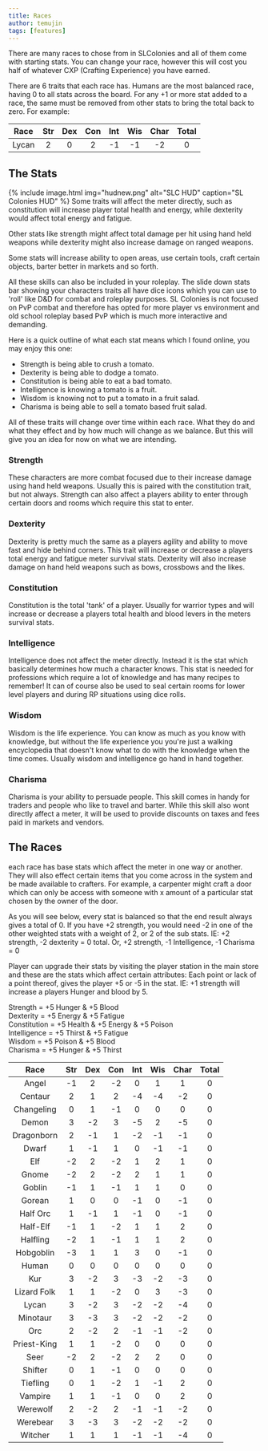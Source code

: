 ```yaml
---
title: Races
author: temujin
tags: [features]
---
```

There are many races to chose from in SLColonies and all of them come with starting stats. You can change your race, however this will cost you half of whatever CXP (Crafting Experience) you have earned. 

There are 6 traits that each race has. Humans are the most balanced race, having 0 to all stats across the board. For any +1 or more stat added to a race, the same must be removed from other stats to bring the total back to zero. For example:

| Race  | Str | Dex | Con | Int | Wis | Char| Total|
|:-----:|:---:|:---:|:---:|:---:|:---:|:---:|:----:|
| Lycan |  2  |  0  |  2  | -1  | -1  | -2  |   0  |

## The Stats
{% include image.html img="hudnew.png" alt="SLC HUD" caption="SL Colonies HUD" %}
Some traits will affect the meter directly, such as constitution will increase player total health and energy, while dexterity would affect total energy and fatigue.

Other stats like strength might affect total damage per hit using hand held weapons while dexterity might also increase damage on ranged weapons.

Some stats will increase ability to open areas, use certain tools, craft certain objects, barter better in markets and so forth.

All these skills can also be included in your roleplay. The slide down stats bar showing your characters traits all have dice icons which you can use to 'roll' like D&D for combat and roleplay purposes. SL Colonies is not focused on PvP combat and therefore has opted for more player vs environment and old school roleplay based PvP which is much more interactive and demanding. 

Here is a quick outline of what each stat means which I found online, you may enjoy this one:

- Strength is being able to crush a tomato.
- Dexterity is being able to dodge a tomato.
- Constitution is being able to eat a bad tomato.
- Intelligence is knowing a tomato is a fruit.
- Wisdom is knowing not to put a tomato in a fruit salad.
- Charisma is being able to sell a tomato based fruit salad.

All of these traits will change over time within each race. What they do and what they effect and by how much will change as we balance. But this will give you an idea for now on what we are intending.

### Strength
These characters are more combat focused due to their increase damage using hand held weapons. Usually this is paired with the constitution trait, but not always. Strength can also affect a players ability to enter through certain doors and rooms which require this stat to enter.

### Dexterity
Dexterity is pretty much the same as a players agility and ability to move fast and hide behind corners. This trait will increase or decrease a players total energy and fatigue meter survival stats. Dexterity will also increase damage on hand held weapons such as bows, crossbows and the likes.

### Constitution
Constitution is the total 'tank' of a player. Usually for warrior types and will increase or decrease a players total health and blood levers in the meters survival stats.

### Intelligence
Intelligence does not affect the meter directly. Instead it is the stat which basically determines how much a character knows. This stat is needed for professions which require a lot of knowledge and has many recipes to remember! It can of course also be used to seal certain rooms for lower level players and during RP situations using dice rolls.

### Wisdom
Wisdom is the life experience. You can know as much as you know with knowledge, but without the life experience you you're just a walking encyclopedia that doesn't know what to do with the knowledge when the time comes. Usually wisdom and intelligence go hand in hand together. 

### Charisma
Charisma is your ability to persuade people. This skill comes in handy for traders and people who like to travel and barter. While this skill also wont directly affect a meter, it will be used to provide discounts on taxes and fees paid in markets and vendors.

## The Races

each race has base stats which affect the meter in one way or another. They will also effect certain items that you come across in the system and be made available to crafters. For example, a carpenter might craft a door which can only be access with someone with x amount of a particular stat chosen by the owner of the door.

As you will see below, every stat is balanced so that the end result always gives a total of 0. If you have +2 strength, you would need -2 in one of the other weighted stats with a weight of 2, or 2 of the sub stats. IE: +2 strength, -2 dexterity = 0 total. Or, +2 strength, -1 Intelligence, -1 Charisma = 0

Player can upgrade their stats by visiting the player station in the main store and these are the stats which affect certain attributes:
Each point or lack of a point thereof, gives the player +5 or -5 in the stat. IE: +1 strength will increase a players Hunger and blood by 5.

Strength = +5 Hunger & +5 Blood<br>
Dexterity = +5 Energy & +5 Fatigue<br>
Constitution = +5 Health & +5 Energy & +5 Poison<br>
Intelligence = +5 Thirst & +5 Fatigue<br>
Wisdom = +5 Poison & +5 Blood<br>
Charisma = +5 Hunger & +5 Thirst

|Race       | Str | Dex | Con | Int | Wis | Char| Total|
|:---------:|:---:|:---:|:---:|:---:|:---:|:---:|:----:|
|Angel      | -1  |  2  | -2  |  0  |  1  |  1  |  0   |
|Centaur    |  2  |  1  |  2  | -4  | -4  | -2  |  0   |
|Changeling |  0  |  1  | -1  |  0  |  0  |  0  |  0   |
|Demon      |  3  | -2  |  3  | -5  |  2  | -5  |  0   |
|Dragonborn |  2  | -1  |  1  | -2  | -1  | -1  |  0   |
|Dwarf      |  1  | -1  |  1  |  0  | -1  | -1  |  0   |
|Elf        | -2  |  2  | -2  |  1  |  2  |  1  |  0   |
|Gnome      | -2  |  2  | -2  |  2  |  1  |  1  |  0   |
|Goblin     | -1  |  1  | -1  |  1  |  1  |  0  |  0   |
|Gorean     |  1  |  0  |  0  | -1  |  0  | -1  |  0   |
|Half Orc   |  1  | -1  |  1  | -1  |  0  | -1  |  0   |
|Half-Elf   | -1  |  1  | -2  |  1  |  1  |  2  |  0   |
|Halfling   | -2  |  1  | -1  |  1  |  1  |  2  |  0   |
|Hobgoblin  | -3  |  1  |  1  |  3  |  0  | -1  |  0   |
|Human      |  0  |  0  |  0  |  0  |  0  |  0  |  0   |
|Kur        |  3  | -2  |  3  | -3  | -2  | -3  |  0   |
|Lizard Folk|  1  |  1  | -2  |  0  |  3  | -3  |  0   |
|Lycan      |  3  | -2  |  3  | -2  | -2  | -4  |  0   |
|Minotaur   |  3  | -3  |  3  | -2  | -2  | -2  |  0   |
|Orc        |  2  | -2  |  2  | -1  | -1  | -2  |  0   |
|Priest-King|  1  |  1  | -2  |  0  |  0  |  0  |  0   |
|Seer       | -2  |  2  | -2  |  2  |  2  |  0  |  0   |
|Shifter    |  0  |  1  | -1  |  0  |  0  |  0  |  0   |
|Tiefling   |  0  |  1  | -2  |  1  | -1  |  2  |  0   |
|Vampire    |  1  |  1  | -1  |  0  |  0  |  2  |  0   |
|Werewolf   |  2  | -2  |  2  | -1  | -1  | -2  |  0   |
|Werebear   |  3  | -3  |  3  | -2  | -2  | -2  |  0   |
|Witcher    |  1  |  1  |  1  | -1  | -1  | -4  |  0   |


